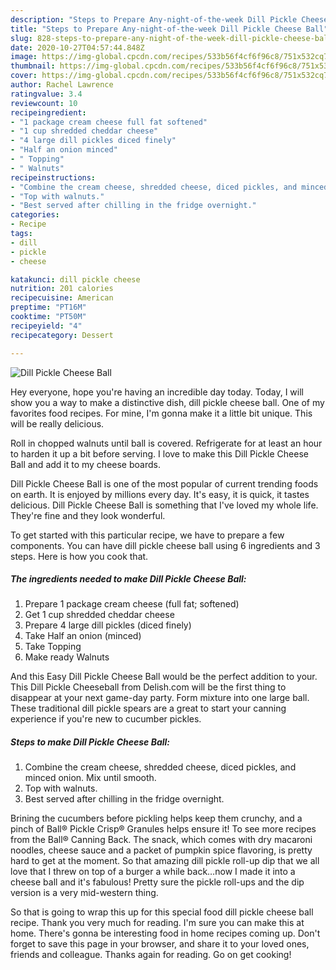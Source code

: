 ```yaml
---
description: "Steps to Prepare Any-night-of-the-week Dill Pickle Cheese Ball"
title: "Steps to Prepare Any-night-of-the-week Dill Pickle Cheese Ball"
slug: 828-steps-to-prepare-any-night-of-the-week-dill-pickle-cheese-ball
date: 2020-10-27T04:57:44.848Z
image: https://img-global.cpcdn.com/recipes/533b56f4cf6f96c8/751x532cq70/dill-pickle-cheese-ball-recipe-main-photo.jpg
thumbnail: https://img-global.cpcdn.com/recipes/533b56f4cf6f96c8/751x532cq70/dill-pickle-cheese-ball-recipe-main-photo.jpg
cover: https://img-global.cpcdn.com/recipes/533b56f4cf6f96c8/751x532cq70/dill-pickle-cheese-ball-recipe-main-photo.jpg
author: Rachel Lawrence
ratingvalue: 3.4
reviewcount: 10
recipeingredient:
- "1 package cream cheese full fat softened"
- "1 cup shredded cheddar cheese"
- "4 large dill pickles diced finely"
- "Half an onion minced"
- " Topping"
- " Walnuts"
recipeinstructions:
- "Combine the cream cheese, shredded cheese, diced pickles, and minced onion. Mix until smooth."
- "Top with walnuts."
- "Best served after chilling in the fridge overnight."
categories:
- Recipe
tags:
- dill
- pickle
- cheese

katakunci: dill pickle cheese 
nutrition: 201 calories
recipecuisine: American
preptime: "PT16M"
cooktime: "PT50M"
recipeyield: "4"
recipecategory: Dessert

---
```



![Dill Pickle Cheese Ball](https://img-global.cpcdn.com/recipes/533b56f4cf6f96c8/751x532cq70/dill-pickle-cheese-ball-recipe-main-photo.jpg)

Hey everyone, hope you're having an incredible day today. Today, I will show you a way to make a distinctive dish, dill pickle cheese ball. One of my favorites food recipes. For mine, I'm gonna make it a little bit unique. This will be really delicious.

Roll in chopped walnuts until ball is covered. Refrigerate for at least an hour to harden it up a bit before serving. I love to make this Dill Pickle Cheese Ball and add it to my cheese boards.

Dill Pickle Cheese Ball is one of the most popular of current trending foods on earth. It is enjoyed by millions every day. It's easy, it is quick, it tastes delicious. Dill Pickle Cheese Ball is something that I've loved my whole life. They're fine and they look wonderful.


To get started with this particular recipe, we have to prepare a few components. You can have dill pickle cheese ball using 6 ingredients and 3 steps. Here is how you cook that.

<!--inarticleads1-->

##### The ingredients needed to make Dill Pickle Cheese Ball:

1. Prepare 1 package cream cheese (full fat; softened)
1. Get 1 cup shredded cheddar cheese
1. Prepare 4 large dill pickles (diced finely)
1. Take Half an onion (minced)
1. Take  Topping
1. Make ready  Walnuts


And this Easy Dill Pickle Cheese Ball would be the perfect addition to your. This Dill Pickle Cheeseball from Delish.com will be the first thing to disappear at your next game-day party. Form mixture into one large ball. These traditional dill pickle spears are a great to start your canning experience if you&#39;re new to cucumber pickles. 

<!--inarticleads2-->

##### Steps to make Dill Pickle Cheese Ball:

1. Combine the cream cheese, shredded cheese, diced pickles, and minced onion. Mix until smooth.
1. Top with walnuts.
1. Best served after chilling in the fridge overnight.


Brining the cucumbers before pickling helps keep them crunchy, and a pinch of Ball® Pickle Crisp® Granules helps ensure it! To see more recipes from the Ball® Canning Back. The snack, which comes with dry macaroni noodles, cheese sauce and a packet of pumpkin spice flavoring, is pretty hard to get at the moment. So that amazing dill pickle roll-up dip that we all love that I threw on top of a burger a while back…now I made it into a cheese ball and it&#39;s fabulous! Pretty sure the pickle roll-ups and the dip version is a very mid-western thing. 

So that is going to wrap this up for this special food dill pickle cheese ball recipe. Thank you very much for reading. I'm sure you can make this at home. There's gonna be interesting food in home recipes coming up. Don't forget to save this page in your browser, and share it to your loved ones, friends and colleague. Thanks again for reading. Go on get cooking!
